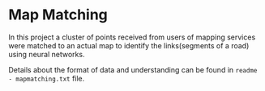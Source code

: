 # Map Matching
In this project a cluster of points received from users of mapping services were matched to an actual map to identify the links(segments of a road) using neural networks.

Details about the format of data and understanding can be found in `readme - mapmatching.txt` file.
